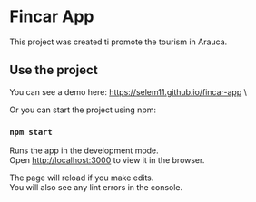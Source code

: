 # Fincar App

This project was created ti promote the tourism in Arauca.

## Use the project

You can see a demo here: https://selem11.github.io/fincar-app \

Or you can start the project using npm:

### `npm start`
Runs the app in the development mode.\
Open [http://localhost:3000](http://localhost:3000) to view it in the browser.

The page will reload if you make edits.\
You will also see any lint errors in the console.
